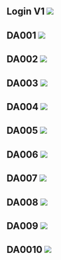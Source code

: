 ## Login V1 <img src="https://raw.githubusercontent.com/Squad-Back-End/reprography-nodejs/master/docs/diagrams/diagramas_de_atividade/Diagrama%20de%20Atividade_login%20V1.PNG" img>

## DA001 <img src="https://raw.githubusercontent.com/Squad-Back-End/reprography-nodejs/master/docs/diagrams/diagramas_de_atividade/DA001.png" img>

## DA002 <img src="https://raw.githubusercontent.com/Squad-Back-End/reprography-nodejs/master/docs/diagrams/diagramas_de_atividade/DA002.png" img>

## DA003 <img src="https://raw.githubusercontent.com/Squad-Back-End/reprography-nodejs/master/docs/diagrams/diagramas_de_atividade/DA003.png" img>

## DA004 <img src="https://raw.githubusercontent.com/Squad-Back-End/reprography-nodejs/master/docs/diagrams/diagramas_de_atividade/DA004.png" img>

## DA005 <img src="https://raw.githubusercontent.com/Squad-Back-End/reprography-nodejs/master/docs/diagrams/diagramas_de_atividade/DA005.png" img>

## DA006 <img src="https://raw.githubusercontent.com/Squad-Back-End/reprography-nodejs/master/docs/diagrams/diagramas_de_atividade/DA006.png" img>

## DA007 <img src="https://raw.githubusercontent.com/Squad-Back-End/reprography-nodejs/master/docs/diagrams/diagramas_de_atividade/DA007.png" img>

## DA008 <img src="https://raw.githubusercontent.com/Squad-Back-End/reprography-nodejs/master/docs/diagrams/diagramas_de_atividade/DA008.png" img>

## DA009 <img src="https://raw.githubusercontent.com/Squad-Back-End/reprography-nodejs/master/docs/diagrams/diagramas_de_atividade/DA009.png" img>

## DA0010 <img src="https://raw.githubusercontent.com/Squad-Back-End/reprography-nodejs/master/docs/diagrams/diagramas_de_atividade/DA0010.png" img>
